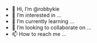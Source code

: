 - 👋 Hi, I’m @robbykie
- 👀 I’m interested in ...
- 🌱 I’m currently learning ...
- 💞️ I’m looking to collaborate on ...
- 📫 How to reach me ...

<!---
robbykie/robbykie is a ✨ special ✨ repository because its `README.md` (this file) appears on your GitHub profile.
You can click the Preview link to take a look at your changes.
--->
